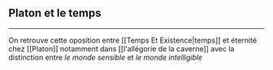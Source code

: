 


## Platon et le temps

---

On retrouve cette oposition entre [[Temps Et Existence|temps]] et éternité chez [[Platon]] notamment dans [[l'allégorie de la caverne]] avec la distinction entre *le monde sensible* et *le monde intelligible*